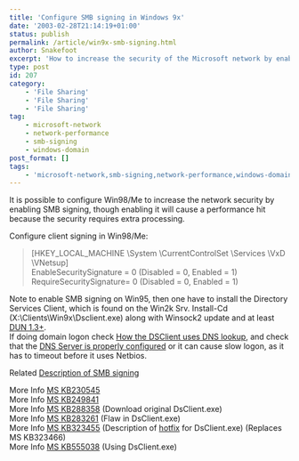 ```yaml
---
title: 'Configure SMB signing in Windows 9x'
date: '2003-02-28T21:14:19+01:00'
status: publish
permalink: /article/win9x-smb-signing.html
author: Snakefoot
excerpt: 'How to increase the security of the Microsoft network by enabling SMB signing.'
type: post
id: 207
category:
    - 'File Sharing'
    - 'File Sharing'
    - 'File Sharing'
tag:
    - microsoft-network
    - network-performance
    - smb-signing
    - windows-domain
post_format: []
tags:
    - 'microsoft-network,smb-signing,network-performance,windows-domain'
---
```

It is possible to configure Win98/Me to increase the network security by enabling SMB signing, though enabling it will cause a performance hit because the security requires extra processing.  
  
 Configure client signing in Win98/Me:

> \[HKEY\_LOCAL\_MACHINE \\System \\CurrentControlSet \\Services \\VxD \\VNetsup\]  
>  EnableSecuritySignature = 0 (Disabled = 0, Enabled = 1)  
>  RequireSecuritySignature= 0 (Disabled = 0, Enabled = 1)

 Note to enable SMB signing on Win95, then one have to install the Directory Services Client, which is found on the Win2k Srv. Install-Cd (X:\\Clients\\Win9x\\Dsclient.exe) along with Winsock2 update and at least [DUN 1.3+](http://support.microsoft.com/kb/285189 "Dial-Up Networking 1.4 Upgrade Is Available [Q285189]").  
 If doing domain logon check [How the DSClient uses DNS lookup](http://support.microsoft.com/kb/249841 "INFO: How Windows 95 and Windows 98 Directory Services Client Uses Active Directory Site Information [Q249841]"), and check that the [DNS Server is properly configured](http://support.microsoft.com/kb/237675 "Setting Up the Domain Name System for Active Directory") or it can cause slow logon, as it has to timeout before it uses Netbios.  
  
 Related [Description of SMB signing](/article/windows-smb-signing.html)  
  
 More Info [MS KB230545](http://support.microsoft.com/kb/230545 "How to Enable SMB Signing in Windows 98 [Q230545]")  
 More Info [MS KB249841](http://support.microsoft.com/kb/249841 "INFO: How Windows 95 and Windows 98 Directory Services Client Uses Active Directory Site Information [Q249841]")  
 More Info [MS KB288358](http://support.microsoft.com/kb/288358 "How to install the Active Directory client extension [Q288358]") (Download original DsClient.exe)  
 More Info [MS KB283261](http://support.microsoft.com/kb/283261 "Version Conflicts with the Directory Service Client Version of Windows 95 and Windows 98 System Files [Q283261]") (Flaw in DsClient.exe)  
 More Info [MS KB323455](http://support.microsoft.com/kb/323455 "Availability of the Directory Services Client Update for Windows 98 [Q323455]") (Description of [hotfix](ftp://ftp.catalyst.com/pub/cstools/support/dsclient.exe "Mirror of 5.0.2920.5") for DsClient.exe) (Replaces MS KB323466)  
 More Info [MS KB555038](http://support.microsoft.com/kb/555038 "How to enable Windows 98/ME/NT clients to logon to Windows 2003 based Domains [Q555038]") (Using DsClient.exe)  